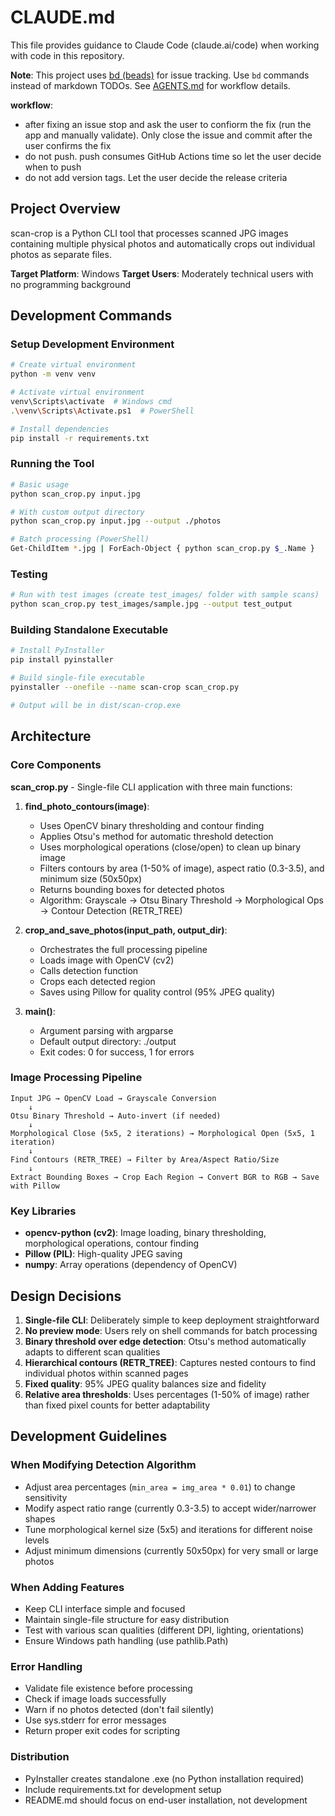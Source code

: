 # CLAUDE.md

This file provides guidance to Claude Code (claude.ai/code) when working with code in this repository.

**Note**: This project uses [bd (beads)](https://github.com/steveyegge/beads) for issue tracking. Use `bd` commands instead of markdown TODOs. See [AGENTS.md](AGENTS.md) for workflow details.

**workflow**: 
- after fixing an issue stop and ask the user to confiorm the fix (run the app and manually validate). Only close the issue and commit after the user confirms the fix
- do not push. push consumes GitHub Actions time so let the user decide when to push
- do not add version tags. Let the user decide the release criteria

## Project Overview

scan-crop is a Python CLI tool that processes scanned JPG images containing multiple physical photos and automatically crops out individual photos as separate files.

**Target Platform**: Windows
**Target Users**: Moderately technical users with no programming background

## Development Commands

### Setup Development Environment
```bash
# Create virtual environment
python -m venv venv

# Activate virtual environment
venv\Scripts\activate  # Windows cmd
.\venv\Scripts\Activate.ps1  # PowerShell

# Install dependencies
pip install -r requirements.txt
```

### Running the Tool
```bash
# Basic usage
python scan_crop.py input.jpg

# With custom output directory
python scan_crop.py input.jpg --output ./photos

# Batch processing (PowerShell)
Get-ChildItem *.jpg | ForEach-Object { python scan_crop.py $_.Name }
```

### Testing
```bash
# Run with test images (create test_images/ folder with sample scans)
python scan_crop.py test_images/sample.jpg --output test_output
```

### Building Standalone Executable
```bash
# Install PyInstaller
pip install pyinstaller

# Build single-file executable
pyinstaller --onefile --name scan-crop scan_crop.py

# Output will be in dist/scan-crop.exe
```

## Architecture

### Core Components

**scan_crop.py** - Single-file CLI application with three main functions:

1. **find_photo_contours(image)**:
   - Uses OpenCV binary thresholding and contour finding
   - Applies Otsu's method for automatic threshold detection
   - Uses morphological operations (close/open) to clean up binary image
   - Filters contours by area (1-50% of image), aspect ratio (0.3-3.5), and minimum size (50x50px)
   - Returns bounding boxes for detected photos
   - Algorithm: Grayscale → Otsu Binary Threshold → Morphological Ops → Contour Detection (RETR_TREE)

2. **crop_and_save_photos(input_path, output_dir)**:
   - Orchestrates the full processing pipeline
   - Loads image with OpenCV (cv2)
   - Calls detection function
   - Crops each detected region
   - Saves using Pillow for quality control (95% JPEG quality)

3. **main()**:
   - Argument parsing with argparse
   - Default output directory: ./output
   - Exit codes: 0 for success, 1 for errors

### Image Processing Pipeline

```
Input JPG → OpenCV Load → Grayscale Conversion
    ↓
Otsu Binary Threshold → Auto-invert (if needed)
    ↓
Morphological Close (5x5, 2 iterations) → Morphological Open (5x5, 1 iteration)
    ↓
Find Contours (RETR_TREE) → Filter by Area/Aspect Ratio/Size
    ↓
Extract Bounding Boxes → Crop Each Region → Convert BGR to RGB → Save with Pillow
```

### Key Libraries

- **opencv-python (cv2)**: Image loading, binary thresholding, morphological operations, contour finding
- **Pillow (PIL)**: High-quality JPEG saving
- **numpy**: Array operations (dependency of OpenCV)

## Design Decisions

1. **Single-file CLI**: Deliberately simple to keep deployment straightforward
2. **No preview mode**: Users rely on shell commands for batch processing
3. **Binary threshold over edge detection**: Otsu's method automatically adapts to different scan qualities
4. **Hierarchical contours (RETR_TREE)**: Captures nested contours to find individual photos within scanned pages
5. **Fixed quality**: 95% JPEG quality balances size and fidelity
6. **Relative area thresholds**: Uses percentages (1-50% of image) rather than fixed pixel counts for better adaptability

## Development Guidelines

### When Modifying Detection Algorithm

- Adjust area percentages (`min_area = img_area * 0.01`) to change sensitivity
- Modify aspect ratio range (currently 0.3-3.5) to accept wider/narrower shapes
- Tune morphological kernel size (5x5) and iterations for different noise levels
- Adjust minimum dimensions (currently 50x50px) for very small or large photos

### When Adding Features

- Keep CLI interface simple and focused
- Maintain single-file structure for easy distribution
- Test with various scan qualities (different DPI, lighting, orientations)
- Ensure Windows path handling (use pathlib.Path)

### Error Handling

- Validate file existence before processing
- Check if image loads successfully
- Warn if no photos detected (don't fail silently)
- Use sys.stderr for error messages
- Return proper exit codes for scripting

### Distribution

- PyInstaller creates standalone .exe (no Python installation required)
- Include requirements.txt for development setup
- README.md should focus on end-user installation, not development
